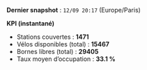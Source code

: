 **Dernier snapshot** : `12/09 20:17` (Europe/Paris)

**KPI (instantané)**

- Stations couvertes : **1471**
- Vélos disponibles (total) : **15467**
- Bornes libres (total) : **29405**
- Taux moyen d’occupation : **33.1 %**
